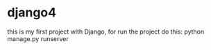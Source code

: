 # django4
this is my first project with Django,
for run the project do this:
python manage.py runserver
